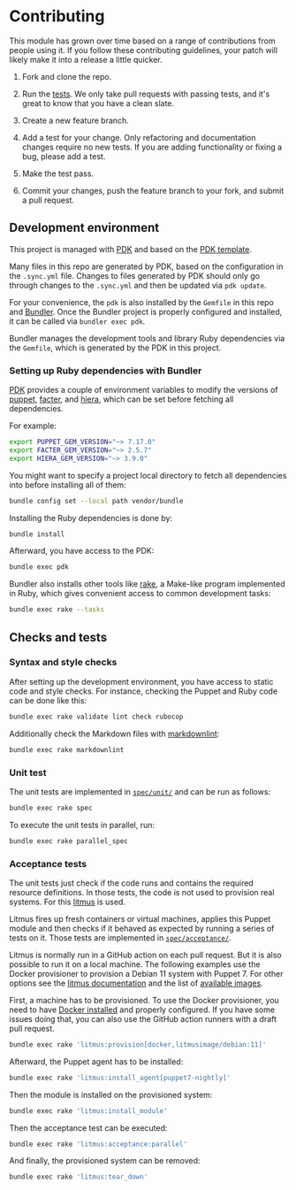 # Contributing

This module has grown over time based on a range of contributions from
people using it. If you follow these contributing guidelines, your patch
will likely make it into a release a little quicker.

1. Fork and clone the repo.

1. Run the [tests](#checks-and-tests). We only take pull requests with passing
   tests, and it's great to know that you have a clean slate.

1. Create a new feature branch.

1. Add a test for your change. Only refactoring and documentation
   changes require no new tests. If you are adding functionality
   or fixing a bug, please add a test.

1. Make the test pass.

1. Commit your changes, push the feature branch to your fork, and submit a pull request.

## Development environment

This project is managed with
[PDK](https://puppet.com/try-puppet/puppet-development-kit/) and based on the
[PDK template](https://github.com/puppetlabs/pdk-templates).

Many files in this repo are generated by PDK, based on the configuration in the
`.sync.yml` file. Changes to files generated by PDK should only go through
changes to the `.sync.yml` and then be updated via `pdk update`.

For your convenience, the `pdk` is also installed by the `Gemfile` in this repo
and [Bundler](http://bundler.io/). Once the Bundler project is properly
configured and installed, it can be called via `bundler exec pdk`.

Bundler manages the development tools and library Ruby dependencies via the
`Gemfile`, which is generated by the PDK in this project.

### Setting up Ruby dependencies with Bundler

[PDK](https://puppet.com/docs/pdk/latest) provides a couple of environment
variables to modify the versions of
[puppet](https://puppet.com/docs/puppet),
[facter](https://puppet.com/docs/puppet/latest/facter.html), and
[hiera](https://puppet.com/docs/puppet/latest/hiera.html), which can be set
before fetching all dependencies.

For example:

```bash
export PUPPET_GEM_VERSION="~> 7.17.0"
export FACTER_GEM_VERSION="~> 2.5.7"
export HIERA_GEM_VERSION="~> 3.9.0"
```

You might want to specify a project local directory to fetch all dependencies
into before installing all of them:

```bash
bundle config set --local path vendor/bundle
```

Installing the Ruby dependencies is done by:

```bash
bundle install
```

Afterward, you have access to the PDK:

```bash
bundle exec pdk
```

Bundler also installs other tools like [rake](https://ruby.github.io/rake/), a
Make-like program implemented in Ruby, which gives convenient access to common
development tasks:

```bash
bundle exec rake --tasks
```

## Checks and tests

### Syntax and style checks

After setting up the development environment, you have access to static code
and style checks. For instance, checking the Puppet and Ruby code can be done
like this:

```bash
bundle exec rake validate lint check rubocop
```

Additionally check the Markdown files with
[markdownlint](https://github.com/markdownlint/markdownlint):

```bash
bundle exec rake markdownlint
```

### Unit test

The unit tests are implemented in [`spec/unit/`](spec/unit/) and can be run as
follows:

```bash
bundle exec rake spec
```

To execute the unit tests in parallel, run:

```bash
bundle exec rake parallel_spec
```

### Acceptance tests

The unit tests just check if the code runs and contains the required resource
definitions. In those tests, the code is not used to provision real systems.
For this [litmus](https://github.com/puppetlabs/puppet_litmus) is used.

Litmus fires up fresh containers or virtual machines, applies this Puppet
module and then checks if it behaved as expected by running a series of tests
on it. Those tests are implemented in [`spec/acceptance/`](spec/acceptance/).

Litmus is normally run in a GitHub action on each pull request. But it is also
possible to run it on a local machine. The following examples use the Docker
provisioner to provision a Debian 11 system with Puppet 7. For other options
see the [litmus documentation](https://puppetlabs.github.io/litmus/) and
the list of [available images](https://github.com/puppetlabs/litmusimage).

First, a machine has to be provisioned. To use the Docker provisioner, you need
to have [Docker installed](https://docs.docker.com/engine/install/) and
properly configured. If you have some issues doing that, you can also use the
GitHub action runners with a draft pull request.

```bash
bundle exec rake 'litmus:provision[docker,litmusimage/debian:11]'
```

Afterward, the Puppet agent has to be installed:

```bash
bundle exec rake 'litmus:install_agent[puppet7-nightly]'
```

Then the module is installed on the provisioned system:

```bash
bundle exec rake 'litmus:install_module'
```

Then the acceptance test can be executed:

```bash
bundle exec rake 'litmus:acceptance:parallel'
```

And finally, the provisioned system can be removed:

```bash
bundle exec rake 'litmus:tear_down'
```
